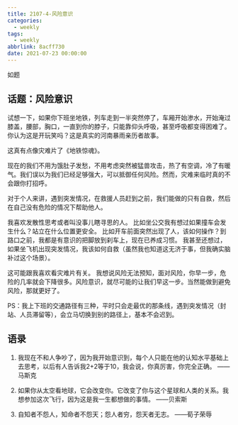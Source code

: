 ```yaml
---
title: 2107-4-风险意识
categories:
  - weekly
tags:
  - weekly
abbrlink: 8acff730
date: 2021-07-23 00:00:00
---
```

如题
<!-- more -->

## 话题：风险意识

试想一下，如果你下班坐地铁，列车走到一半突然停了，车厢开始渗水，开始淹过膝盖，腰部，胸口，一直到你的脖子，只能靠仰头呼吸，甚至呼吸都变得困难了。你认为这是开玩笑吗？这是真实的河南暴雨亲历者故事。

这真有点像灾难片了《地铁惊魂》。

现在的我们不用为饿肚子发愁，不用考虑突然被猛兽攻击，热了有空调，冷了有暖气。我们误以为我们已经足够强大，可以抵御任何风险。然而，灾难来临时真的不会跟你打招呼。

对于个人来讲，遇到突发情况，在救援人员赶到之前，我们能做的只有自救，然后在自己没有危险的情况下帮助他人。

我喜欢发散性思考或者叫没事儿瞎寻思的人。
比如坐公交我有想过如果撞车会发生什么？站立在什么位置更安全。
比如开车前面突然出现了人，该如何操作？到路口之前，我都是有意识的把脚放到刹车上，现在已养成习惯。
我甚至还想过，如果坐飞机出现突发情况，我该如何自救（虽然我也知道这无济于事，但我确实脑补过这个场景）。

这可能跟我喜欢看灾难片有关。
我想说风险无法预知，面对风险，你早一步，危险的几率就会下降很多。风险意识，就尽可能的让我们早这一步。当然能做到避免风险，那就更好了。

PS：我上下班的交通路径有三种，平时只会走最优的那条线，遇到突发情况（封站、人员滞留等），会立马切换到别的路径上，基本不会迟到。

## 语录
1. 我现在不和人争吵了，因为我开始意识到，每个人只能在他的认知水平基础上去思考，以后有人告诉我2+2等于10，我会说，你真厉害，你完全正确。 
——马斯克

2. 如果你从太空看地球，它会改变你。它改变了你与这个星球和人类的关系。我想参加这次飞行，因为这是我一生都想做的事情。
——贝索斯

3. 自知者不怨人，知命者不怨天；怨人者穷，怨天者无志。
——荀子荣辱